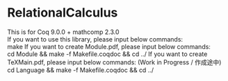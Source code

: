 # RelationalCalculus
This is for Coq 9.0.0 + mathcomp 2.3.0  
If you want to use this library, please input below commands:  
make 
If you want to create Module.pdf, please input below commands:  
cd Module && make -f Makefile.coqdoc && cd ../
If you want to create TeXMain.pdf, please input below commands:
(Work in Progress / 作成途中) 
cd Language && make -f Makefile.coqdoc && cd ../

